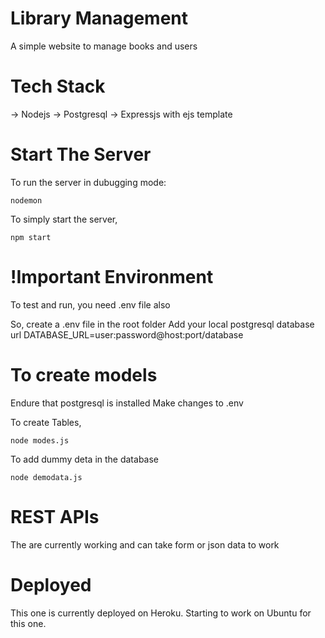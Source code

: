 # Library Management
A simple website to manage books and users

# Tech Stack
-> Nodejs
-> Postgresql
-> Expressjs with ejs template

# Start The Server
To run the server in dubugging mode:
```
nodemon
```
To simply start the server,
```
npm start
```

# !Important Environment
To test and run, you need .env file also

So, create a .env file in the root folder
Add your local postgresql database url
DATABASE_URL=user:password@host:port/database

# To create models 
Endure that postgresql is installed
Make changes to .env

To create Tables,
```
node modes.js
```

To add dummy deta in the database
```
node demodata.js
```

# REST APIs
The are currently working and can take form or json data to work

# Deployed

This one is currently deployed on Heroku.
Starting to work on Ubuntu for this one.

